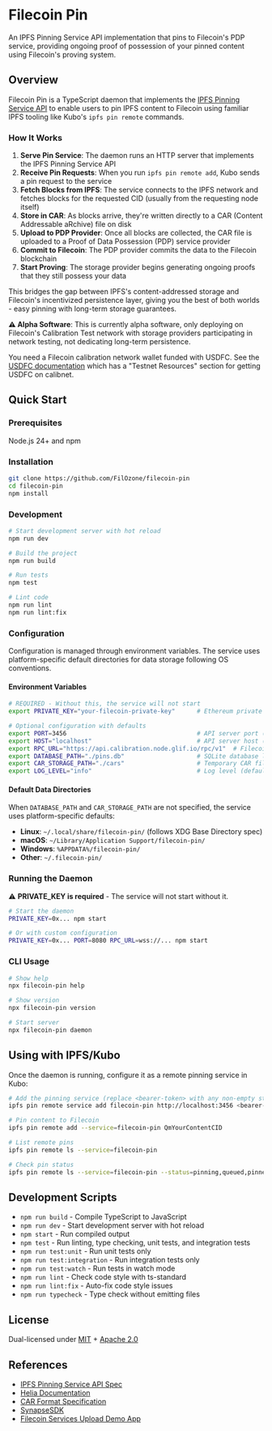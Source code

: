 # Filecoin Pin

An IPFS Pinning Service API implementation that pins to Filecoin's PDP service, providing ongoing proof of possession of your pinned content using Filecoin's proving system.

## Overview

Filecoin Pin is a TypeScript daemon that implements the [IPFS Pinning Service API](https://ipfs.github.io/pinning-services-api-spec/) to enable users to pin IPFS content to Filecoin using familiar IPFS tooling like Kubo's `ipfs pin remote` commands.

### How It Works

1. **Serve Pin Service**: The daemon runs an HTTP server that implements the IPFS Pinning Service API
2. **Receive Pin Requests**: When you run `ipfs pin remote add`, Kubo sends a pin request to the service
3. **Fetch Blocks from IPFS**: The service connects to the IPFS network and fetches blocks for the requested CID (usually from the requesting node itself)
4. **Store in CAR**: As blocks arrive, they're written directly to a CAR (Content Addressable aRchive) file on disk
5. **Upload to PDP Provider**: Once all blocks are collected, the CAR file is uploaded to a Proof of Data Possession (PDP) service provider
6. **Commit to Filecoin**: The PDP provider commits the data to the Filecoin blockchain
7. **Start Proving**: The storage provider begins generating ongoing proofs that they still possess your data

This bridges the gap between IPFS's content-addressed storage and Filecoin's incentivized persistence layer, giving you the best of both worlds - easy pinning with long-term storage guarantees.

**⚠️ Alpha Software**: This is currently alpha software, only deploying on Filecoin's Calibration Test network with storage providers participating in network testing, not dedicating long-term persistence.

You need a Filecoin calibration network wallet funded with USDFC. See the [USDFC documentation](https://docs.secured.finance/usdfc-stablecoin/getting-started) which has a "Testnet Resources" section for getting USDFC on calibnet.

## Quick Start

### Prerequisites

Node.js 24+ and npm

### Installation

```bash
git clone https://github.com/FilOzone/filecoin-pin
cd filecoin-pin
npm install
```

### Development

```bash
# Start development server with hot reload
npm run dev

# Build the project
npm run build

# Run tests
npm test

# Lint code
npm run lint
npm run lint:fix
```

### Configuration

Configuration is managed through environment variables. The service uses platform-specific default directories for data storage following OS conventions.

#### Environment Variables

```bash
# REQUIRED - Without this, the service will not start
export PRIVATE_KEY="your-filecoin-private-key"      # Ethereum private key (must be funded with USDFC on calibration network)

# Optional configuration with defaults
export PORT=3456                                    # API server port (default: 3456)
export HOST="localhost"                             # API server host (default: localhost)
export RPC_URL="https://api.calibration.node.glif.io/rpc/v1"  # Filecoin RPC endpoint
export DATABASE_PATH="./pins.db"                    # SQLite database location (default: see below)
export CAR_STORAGE_PATH="./cars"                    # Temporary CAR file directory (default: see below)
export LOG_LEVEL="info"                             # Log level (default: info)
```

#### Default Data Directories

When `DATABASE_PATH` and `CAR_STORAGE_PATH` are not specified, the service uses platform-specific defaults:

- **Linux**: `~/.local/share/filecoin-pin/` (follows XDG Base Directory spec)
- **macOS**: `~/Library/Application Support/filecoin-pin/`
- **Windows**: `%APPDATA%/filecoin-pin/`
- **Other**: `~/.filecoin-pin/`

### Running the Daemon

⚠️ **PRIVATE_KEY is required** - The service will not start without it.

```bash
# Start the daemon
PRIVATE_KEY=0x... npm start

# Or with custom configuration
PRIVATE_KEY=0x... PORT=8080 RPC_URL=wss://... npm start
```

### CLI Usage

```bash
# Show help
npx filecoin-pin help

# Show version
npx filecoin-pin version

# Start server
npx filecoin-pin daemon
```

## Using with IPFS/Kubo

Once the daemon is running, configure it as a remote pinning service in Kubo:

```bash
# Add the pinning service (replace <bearer-token> with any non-empty string for now)
ipfs pin remote service add filecoin-pin http://localhost:3456 <bearer-token>

# Pin content to Filecoin
ipfs pin remote add --service=filecoin-pin QmYourContentCID

# List remote pins
ipfs pin remote ls --service=filecoin-pin

# Check pin status
ipfs pin remote ls --service=filecoin-pin --status=pinning,queued,pinned
```

## Development Scripts

- `npm run build` - Compile TypeScript to JavaScript
- `npm run dev` - Start development server with hot reload
- `npm start` - Run compiled output
- `npm test` - Run linting, type checking, unit tests, and integration tests
- `npm run test:unit` - Run unit tests only
- `npm run test:integration` - Run integration tests only
- `npm run test:watch` - Run tests in watch mode
- `npm run lint` - Check code style with ts-standard
- `npm run lint:fix` - Auto-fix code style issues
- `npm run typecheck` - Type check without emitting files

## License

Dual-licensed under [MIT](https://opensource.org/licenses/MIT) + [Apache 2.0](https://www.apache.org/licenses/LICENSE-2.0)

## References

- [IPFS Pinning Service API Spec](https://ipfs.github.io/pinning-services-api-spec/)
- [Helia Documentation](https://helia.io/)
- [CAR Format Specification](https://ipld.io/specs/transport/car/)
- [SynapseSDK](https://github.com/FilOzone/synapse-sdk)
- [Filecoin Services Upload Demo App](https://fs-upload-dapp.netlify.app/)
